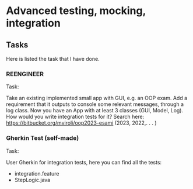 # Advanced testing, mocking, integration
## Tasks
Here is listed the task that I have done.
### REENGINEER
Task:

Take an existing implemented small app with GUI, e.g. an OOP exam. Add a requirement that it outputs to console some relevant
messages, through a log class. Now you have an App with at least 3 classes (GUI, Model, Log). How would you write integration tests
for it? Search here: https://bitbucket.org/mviroli/oop2023-esami (2023, 2022,. . . )

### Gherkin Test (self-made)
Task:

User Gherkin for integration tests, here you can find all the tests:
* integration.feature
* StepLogic.java


